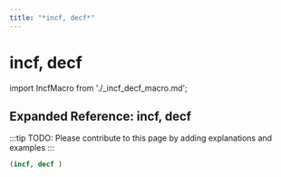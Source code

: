 ```yaml
---
title: "*incf, decf*"
---
```


# incf, decf

import IncfMacro from './_incf_decf_macro.md';

<IncfMacro />

## Expanded Reference: incf, decf

:::tip
TODO: Please contribute to this page by adding explanations and examples
:::

```lisp
(incf, decf )
```

